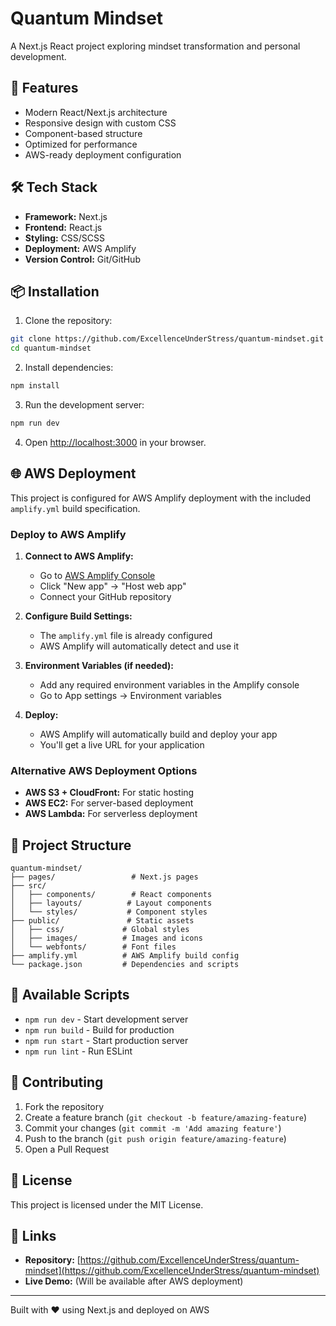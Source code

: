# Quantum Mindset

A Next.js React project exploring mindset transformation and personal development.

## 🚀 Features

- Modern React/Next.js architecture
- Responsive design with custom CSS
- Component-based structure
- Optimized for performance
- AWS-ready deployment configuration

## 🛠️ Tech Stack

- **Framework:** Next.js
- **Frontend:** React.js
- **Styling:** CSS/SCSS
- **Deployment:** AWS Amplify
- **Version Control:** Git/GitHub

## 📦 Installation

1. Clone the repository:
```bash
git clone https://github.com/ExcellenceUnderStress/quantum-mindset.git
cd quantum-mindset
```

2. Install dependencies:
```bash
npm install
```

3. Run the development server:
```bash
npm run dev
```

4. Open [http://localhost:3000](http://localhost:3000) in your browser.

## 🌐 AWS Deployment

This project is configured for AWS Amplify deployment with the included `amplify.yml` build specification.

### Deploy to AWS Amplify

1. **Connect to AWS Amplify:**
   - Go to [AWS Amplify Console](https://console.aws.amazon.com/amplify/)
   - Click "New app" → "Host web app"
   - Connect your GitHub repository

2. **Configure Build Settings:**
   - The `amplify.yml` file is already configured
   - AWS Amplify will automatically detect and use it

3. **Environment Variables (if needed):**
   - Add any required environment variables in the Amplify console
   - Go to App settings → Environment variables

4. **Deploy:**
   - AWS Amplify will automatically build and deploy your app
   - You'll get a live URL for your application

### Alternative AWS Deployment Options

- **AWS S3 + CloudFront:** For static hosting
- **AWS EC2:** For server-based deployment
- **AWS Lambda:** For serverless deployment

## 📁 Project Structure

```
quantum-mindset/
├── pages/                 # Next.js pages
├── src/
│   ├── components/        # React components
│   ├── layouts/          # Layout components
│   └── styles/           # Component styles
├── public/               # Static assets
│   ├── css/             # Global styles
│   ├── images/          # Images and icons
│   └── webfonts/        # Font files
├── amplify.yml          # AWS Amplify build config
└── package.json         # Dependencies and scripts
```

## 🔧 Available Scripts

- `npm run dev` - Start development server
- `npm run build` - Build for production
- `npm run start` - Start production server
- `npm run lint` - Run ESLint

## 🤝 Contributing

1. Fork the repository
2. Create a feature branch (`git checkout -b feature/amazing-feature`)
3. Commit your changes (`git commit -m 'Add amazing feature'`)
4. Push to the branch (`git push origin feature/amazing-feature`)
5. Open a Pull Request

## 📄 License

This project is licensed under the MIT License.

## 🔗 Links

- **Repository:** [https://github.com/ExcellenceUnderStress/quantum-mindset](https://github.com/ExcellenceUnderStress/quantum-mindset)
- **Live Demo:** (Will be available after AWS deployment)

---

Built with ❤️ using Next.js and deployed on AWS
